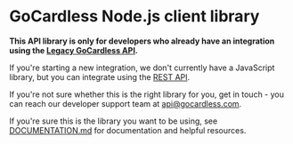 # GoCardless Node.js client library

__This API library is only for developers who already have an integration using the [Legacy GoCardless API](https://developer.gocardless.com/legacy).__

If you're starting a new integration, we don't currently have a JavaScript library, but you can integrate using the [REST API](https://developer.gocardless.com).

If you're not sure whether this is the right library for you, get in touch - you can reach our developer support team at <api@gocardless.com>.

If you're sure this is the library you want to be using, see [DOCUMENTATION.md](DOCUMENTATION.md) for documentation and helpful resources.
